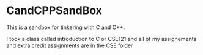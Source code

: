 # CandCPPSandBox

This is a sandbox for tinkering with C and C++. 

I took a class called introduction to C or CSE121 and all of my assignements and extra credit assignments are in the CSE folder

